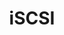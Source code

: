 ---
slug: windows-iscsi
title: iSCSI
authors: Eduardo
tags: [Windows, iSCSI]
displayed_sidebar: sistema_operacional
---